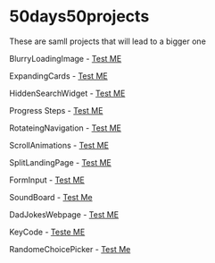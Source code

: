 # 50days50projects
These are samll projects that will lead to a bigger one

BlurryLoadingImage - [Test ME](https://htmlpreview.github.io/?https://github.com/TheMrM/50days50projects/blob/main/BlurryLoadingImage/index.html)

ExpandingCards - [Test ME](https://htmlpreview.github.io/?https://github.com/TheMrM/50days50projects/blob/main/ExpandingCards/index.html)

HiddenSearchWidget - [Test ME](https://htmlpreview.github.io/?https://github.com/TheMrM/50days50projects/blob/main/HiddenSearchWidget/index.html)

Progress Steps - [Test ME](https://htmlpreview.github.io/?https://github.com/TheMrM/50days50projects/blob/main/Progress%20Steps/index.html)

RotateingNavigation - [Test ME](https://htmlpreview.github.io/?https://github.com/TheMrM/50days50projects/blob/main/RotateingNavigation/index.html)

ScrollAnimations - [Test ME](https://htmlpreview.github.io/?https://github.com/TheMrM/50days50projects/blob/main/ScrollAnimations/index.html)

SplitLandingPage - [Test ME](https://htmlpreview.github.io/?https://github.com/TheMrM/50days50projects/blob/main/SplitLandingPage/index.html)

FormInput - [Test ME](https://htmlpreview.github.io/?https://github.com/TheMrM/50days50projects/blob/main/FormInput/index.html)

SoundBoard - [Test Me](https://htmlpreview.github.io/?https://github.com/TheMrM/50days50projects/blob/main/SoundBoard/index.html)

DadJokesWebpage - [Test ME](https://htmlpreview.github.io/?https://github.com/TheMrM/50days50projects/blob/main/DadJokeWebPage/index.html)

KeyCode - [Teste ME](https://htmlpreview.github.io/?https://github.com/TheMrM/50days50projects/blob/main/KeyCode/index.html)

RandomeChoicePicker - [Test Me](https://htmlpreview.github.io/?https://github.com/TheMrM/50days50projects/blob/main/RandomeChoicePicker/index.html)
